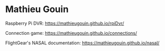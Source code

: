 # Mathieu Gouin

Raspberry Pi DVR: <https://mathieugouin.github.io/rpiDvr/>

Connection game: <https://mathieugouin.github.io/connections/>

FlightGear's NASAL documentation: <https://mathieugouin.github.io/nasal/>

